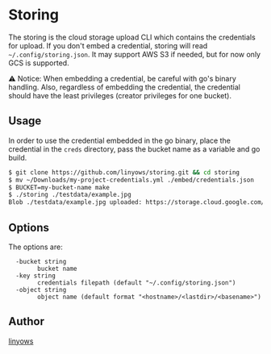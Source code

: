 Storing
==

The storing is the cloud storage upload CLI which contains the credentials for upload.
If you don't embed a credential, storing will read `~/.config/storing.json`.
It may support AWS S3 if needed, but for now only GCS is supported.

⚠️ Notice: When embedding a credential, be careful with go's binary handling. Also, regardless of embedding the credential, the credential should have the least privileges (creator privileges for one bucket).

Usage
--

In order to use the credential embedded in the go binary, place the credential in the `creds` directory, pass the bucket name as a variable and go build.

```sh
$ git clone https://github.com/linyows/storing.git && cd storing
$ mv ~/Downloads/my-project-credentials.yml ./embed/credentials.json
$ BUCKET=my-bucket-name make
$ ./storing ./testdata/example.jpg
Blob ./testdata/example.jpg uploaded: https://storage.cloud.google.com/<my-bucket-name>/<hostname>/testdata/example.jpg
```

Options
--

The options are:

```
  -bucket string
        bucket name
  -key string
        credentials filepath (default "~/.config/storing.json")
  -object string
        object name (default format "<hostname>/<lastdir>/<basename>")
```

Author
--

[linyows](https://github.com/linyows)
